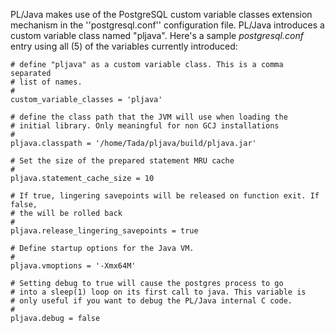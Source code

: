 PL/Java makes use of the PostgreSQL custom variable classes extension mechanism in the ''postgresql.conf'' configuration file. PL/Java introduces a custom variable class named "pljava". Here's a sample _postgresql.conf_ entry using all (5) of the variables currently introduced:
```properties
# define "pljava" as a custom variable class. This is a comma separated
# list of names.
#
custom_variable_classes = 'pljava'

# define the class path that the JVM will use when loading the
# initial library. Only meaningful for non GCJ installations
#
pljava.classpath = '/home/Tada/pljava/build/pljava.jar'

# Set the size of the prepared statement MRU cache
#
pljava.statement_cache_size = 10

# If true, lingering savepoints will be released on function exit. If false,
# the will be rolled back
#
pljava.release_lingering_savepoints = true

# Define startup options for the Java VM.
#
pljava.vmoptions = '-Xmx64M'

# Setting debug to true will cause the postgres process to go
# into a sleep(1) loop on its first call to java. This variable is
# only useful if you want to debug the PL/Java internal C code.
#
pljava.debug = false
```